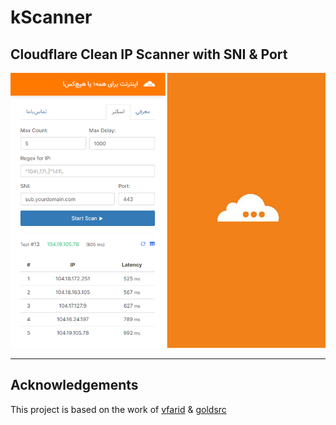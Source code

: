 # kScanner
## Cloudflare Clean IP Scanner with SNI & Port

![screenshot.png](screenshot.png)

---
## Acknowledgements

This project is based on the work of [vfarid](https://github.com/vfarid/cf-ip-scanner) & [goldsrc](https://github.com/goldsrc/cloudflare-scanner)